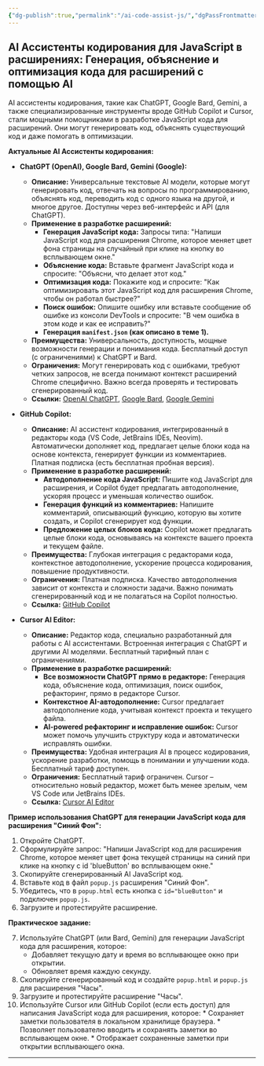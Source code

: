 ```yaml
---
{"dg-publish":true,"permalink":"/ai-code-assist-js/","dgPassFrontmatter":true}
---
```



## AI Ассистенты кодирования для JavaScript в расширениях: Генерация, объяснение и оптимизация кода для расширений с помощью AI

AI ассистенты кодирования, такие как ChatGPT, Google Bard, Gemini, а также специализированные инструменты вроде GitHub Copilot и Cursor, стали мощными помощниками в разработке JavaScript кода для расширений. Они могут генерировать код, объяснять существующий код и даже помогать в оптимизации.

**Актуальные AI Ассистенты кодирования:**

*   **ChatGPT (OpenAI), Google Bard, Gemini (Google):**
    *   **Описание:**  Универсальные текстовые AI модели, которые могут генерировать код, отвечать на вопросы по программированию, объяснять код, переводить код с одного языка на другой, и многое другое. Доступны через веб-интерфейс и API (для ChatGPT).
    *   **Применение в разработке расширений:**
        *   **Генерация JavaScript кода:**  Запросы типа: "Напиши JavaScript код для расширения Chrome, которое меняет цвет фона страницы на случайный при клике на кнопку во всплывающем окне."
        *   **Объяснение кода:**  Вставьте фрагмент JavaScript кода и спросите: "Объясни, что делает этот код."
        *   **Оптимизация кода:**  Покажите код и спросите: "Как оптимизировать этот JavaScript код для расширения Chrome, чтобы он работал быстрее?"
        *   **Поиск ошибок:**  Опишите ошибку или вставьте сообщение об ошибке из консоли DevTools и спросите: "В чем ошибка в этом коде и как ее исправить?"
        *   **Генерация `manifest.json` (как описано в теме 1).**
    *   **Преимущества:**  Универсальность, доступность, мощные возможности генерации и понимания кода. Бесплатный доступ (с ограничениями) к ChatGPT и Bard.
    *   **Ограничения:**  Могут генерировать код с ошибками, требуют четких запросов, не всегда понимают контекст расширений Chrome специфично. Важно всегда проверять и тестировать сгенерированный код.
    *   **Ссылки:** [OpenAI ChatGPT](https://chat.openai.com/), [Google Bard](https://bard.google.com/), [Google Gemini](https://gemini.google.com/)

*   **GitHub Copilot:**
    *   **Описание:**  AI ассистент кодирования, интегрированный в редакторы кода (VS Code, JetBrains IDEs, Neovim). Автоматически дополняет код, предлагает целые блоки кода на основе контекста, генерирует функции из комментариев. Платная подписка (есть бесплатная пробная версия).
    *   **Применение в разработке расширений:**
        *   **Автодополнение кода JavaScript:**  Пишите код JavaScript для расширения, и Copilot будет предлагать автодополнение, ускоряя процесс и уменьшая количество ошибок.
        *   **Генерация функций из комментариев:**  Напишите комментарий, описывающий функцию, которую вы хотите создать, и Copilot сгенерирует код функции.
        *   **Предложение целых блоков кода:**  Copilot может предлагать целые блоки кода, основываясь на контексте вашего проекта и текущем файле.
    *   **Преимущества:**  Глубокая интеграция с редакторами кода, контекстное автодополнение, ускорение процесса кодирования, повышение продуктивности.
    *   **Ограничения:**  Платная подписка. Качество автодополнения зависит от контекста и сложности задачи. Важно понимать сгенерированный код и не полагаться на Copilot полностью.
    *   **Ссылка:** [GitHub Copilot](https://github.com/features/copilot)

*   **Cursor AI Editor:**
    *   **Описание:**  Редактор кода, специально разработанный для работы с AI ассистентами. Встроенная интеграция с ChatGPT и другими AI моделями.  Бесплатный тарифный план с ограничениями.
    *   **Применение в разработке расширений:**
        *   **Все возможности ChatGPT прямо в редакторе:**  Генерация кода, объяснение кода, оптимизация, поиск ошибок, рефакторинг, прямо в редакторе Cursor.
        *   **Контекстное AI-автодополнение:**  Cursor предлагает автодополнение кода, учитывая контекст проекта и текущего файла.
        *   **AI-powered рефакторинг и исправление ошибок:**  Cursor может помочь улучшить структуру кода и автоматически исправлять ошибки.
    *   **Преимущества:**  Удобная интеграция AI в процесс кодирования, ускорение разработки, помощь в понимании и улучшении кода. Бесплатный тариф доступен.
    *   **Ограничения:**  Бесплатный тариф ограничен.  Cursor – относительно новый редактор, может быть менее зрелым, чем VS Code или JetBrains IDEs.
    *   **Ссылка:** [Cursor AI Editor](https://cursor.sh/)

**Пример использования ChatGPT для генерации JavaScript кода для расширения "Синий Фон":**

1.  Откройте ChatGPT.
2.  Сформулируйте запрос: "Напиши JavaScript код для расширения Chrome, которое меняет цвет фона текущей страницы на синий при клике на кнопку с id 'blueButton' во всплывающем окне."
3.  Скопируйте сгенерированный AI JavaScript код.
4.  Вставьте код в файл `popup.js` расширения "Синий Фон".
5.  Убедитесь, что в `popup.html` есть кнопка с `id="blueButton"` и подключен `popup.js`.
6.  Загрузите и протестируйте расширение.

**Практическое задание:**

7.  Используйте ChatGPT (или Bard, Gemini) для генерации JavaScript кода для расширения, которое:
    *   Добавляет текущую дату и время во всплывающее окно при открытии.
    *   Обновляет время каждую секунду.
8.  Скопируйте сгенерированный код и создайте `popup.html` и `popup.js` для расширения "Часы".
9.  Загрузите и протестируйте расширение "Часы".
10.  Используйте Cursor или GitHub Copilot (если есть доступ) для написания JavaScript кода для расширения, которое:
    *   Сохраняет заметки пользователя в локальном хранилище браузера.
    *   Позволяет пользователю вводить и сохранять заметки во всплывающем окне.
    *   Отображает сохраненные заметки при открытии всплывающего окна.

---
